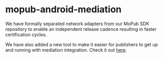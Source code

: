 # mopub-android-mediation

We have formally separated network adapters from our MoPub SDK repository to enable an independent release cadence resulting in faster certification cycles. 

We have also added a new tool to make it easier for publishers to get up and running with mediation integration. Check it out [here](https://developers.mopub.com/docs/mediation/integrate/).

